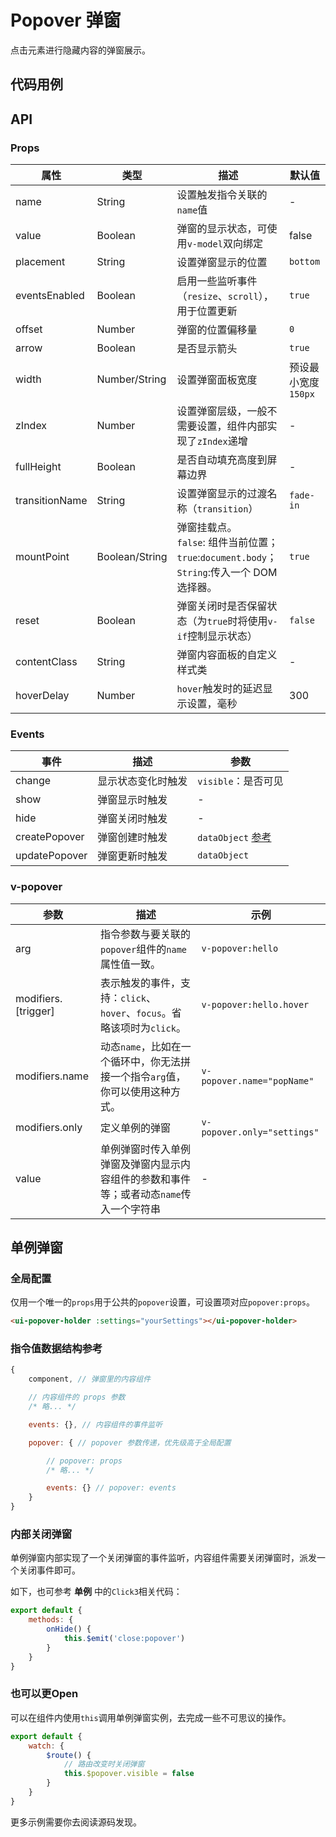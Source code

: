 # Popover 弹窗

点击元素进行隐藏内容的弹窗展示。

## 代码用例
<!--code-->
## API
### Props

属性|类型|描述|默认值
---|---|---|---
name|String|设置触发指令关联的`name`值|-
value|Boolean|弹窗的显示状态，可使用`v-model`双向绑定|false
placement|String|设置弹窗显示的位置|`bottom`
eventsEnabled|Boolean|启用一些监听事件（`resize`、`scroll`），用于位置更新|`true`
offset|Number|弹窗的位置偏移量|`0`
arrow|Boolean|是否显示箭头|`true`
width|Number/String|设置弹窗面板宽度|预设最小宽度`150px`
zIndex|Number|设置弹窗层级，一般不需要设置，组件内部实现了`zIndex`递增|-
fullHeight|Boolean|是否自动填充高度到屏幕边界|-
transitionName|String|设置弹窗显示的过渡名称（`transition`）|`fade-in`
mountPoint|Boolean/String|弹窗挂载点。<br>`false`: 组件当前位置；`true`:`document.body`；`String`:传入一个 DOM 选择器。|`true`
reset|Boolean|弹窗关闭时是否保留状态（为`true`时将使用`v-if`控制显示状态）|`false`
contentClass|String|弹窗内容面板的自定义样式类|-
hoverDelay|Number|`hover`触发时的延迟显示设置，毫秒|300

### Events

事件|描述|参数
---|---|---
change|显示状态变化时触发|`visible`：是否可见
show|弹窗显示时触发|-
hide|弹窗关闭时触发|-
createPopover|弹窗创建时触发|`dataObject` [参考](https://popper.js.org/popper-documentation.html#dataObject)
updatePopover|弹窗更新时触发|`dataObject`

### v-popover

参数|描述|示例
---|---|---
arg|指令参数与要关联的`popover`组件的`name`属性值一致。|`v-popover:hello`
modifiers.[trigger]|表示触发的事件，支持：`click`、`hover`、`focus`。省略该项时为`click`。|`v-popover:hello.hover`
modifiers.name|动态`name`，比如在一个循环中，你无法拼接一个指令`arg`值，你可以使用这种方式。|`v-popover.name="popName"`
modifiers.only|定义单例的弹窗|`v-popover.only="settings"`
value|单例弹窗时传入单例弹窗及弹窗内显示内容组件的参数和事件等；或者动态`name`传入一个字符串|-

## 单例弹窗

### 全局配置

仅用一个唯一的`props`用于公共的`popover`设置，可设置项对应`popover:props`。

```html
<ui-popover-holder :settings="yourSettings"></ui-popover-holder>
```

### 指令值数据结构参考

```js
{
    component, // 弹窗里的内容组件

    // 内容组件的 props 参数
    /* 略... */

    events: {}, // 内容组件的事件监听

    popover: { // popover 参数传递，优先级高于全局配置

        // popover: props
        /* 略... */

        events: {} // popover: events
    }
}
```

### 内部关闭弹窗

单例弹窗内部实现了一个关闭弹窗的事件监听，内容组件需要关闭弹窗时，派发一个关闭事件即可。

如下，也可参考 **单例** 中的`Click3`相关代码：

```js
export default {
    methods: {
        onHide() {
            this.$emit('close:popover')
        }
    }
}
```

### 也可以更Open

可以在组件内使用`this`调用单例弹窗实例，去完成一些不可思议的操作。

```js
export default {
    watch: {
        $route() {
            // 路由改变时关闭弹窗
            this.$popover.visible = false
        }
    }
}
```

更多示例需要你去阅读源码发现。
